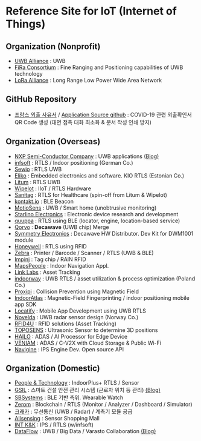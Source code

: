 # Reference Site for IoT (Internet of Things)  

## Organization (Nonprofit)

- [UWB Alliance](https://uwballiance.org/) : UWB
- [FiRa Consortium](https://www.firaconsortium.org/) : Fine Ranging and Positioning capabilities of UWB technology
- [LoRa Alliance](https://lora-alliance.org/) : Long Range Low Power Wide Area Network

## GitHub Repository 

- [프랑스 외출 사유서](https://media.interieur.gouv.fr/deplacement-covid-19/) / [Application Source github](https://github.com/LAB-MI/deplacement-covid-19) : COVID-19 관련 외출확인서 QR Code 생성 (대면 접촉 대화 최소화 & 문서 작성 인쇄 방지)  

## Organization (Overseas)  

- [NXP Semi-Conductor Company](https://www.nxp.com/applications/solutions/enabling-technologies/connectivity/ultra-wideband-uwb:UWB) : UWB applications [(Blog)](https://blog.naver.com/nxpkor)
- [infsoft](https://www.infsoft.com/) : RTLS / Indoor positioning (German Co.)
- [Sewio](https://www.sewio.net/) : RTLS UWB
- [Eliko](https://www.eliko.ee/) : Embedded electronics and software. KIO RTLS (Estonian Co.)
- [Litum](https://litumiot.com/) : RTLS UWB  
- [Wipelot](https://www.wipelot.com/HomePage) : IIoT / RTLS Hardware
- [Sanitag](https://www.sanitag.com/) : RTLS for Healthcare (spin-off from Litum & Wipelot)
- [kontakt.io](https://kontakt.io/) : BLE Beacon
- [MotioSens](http://www.motiosens.com/) : UWB / Smart home (unobtrusive monitoring) 
- [Starlino Electronics](http://www.starlino.com/) : Electronic device research and development
- [quuppa](https://quuppa.com/) : RTLS using BLE (locator, engine, location-based service) 
- [Qorvo](https://www.qorvo.com/feature/ultra-wideband-decawave) : **Decawave** (UWB chip) Merge
- [Symmetry Electronics](https://www.semiconductorstore.com/cart/pc/viewPrd.asp?idproduct=70928) : Decawave HW Distributor. Dev Kit for DWM1001 module 
- [Honeywell](https://hwll.co/RTLS) : RTLS using RFID  
- [Zebra](https://www.zebra.com/us/en/products/location-technologies.html) : Printer / Barcode / Scanner / RTLS (UWB & BLE)  
- [Impinj](https://www.impinj.com/) : Tag chip / RAIN RFID  
- [MapsPeople](https://www.mapspeople.com/) : Indoor Navigation Appl. 
- [Link Labs](https://www.link-labs.com/) : Asset Tracking 
- [indoorway](https://www.indoorway.com/) : UWB RTLS / asset utilization & process optimization (Poland Co.) 
- [Proxipi](https://www.proxipi.com/?lang=en) : Collision Prevention using Magnetic Field
- [IndoorAtlas](https://www.indooratlas.com/) : Magnetic-Field Fingerprinting / indoor positioning mobile app SDK
- [Locatify](https://locatify.com/) : Mobile App Development using UWB RTLS
- [Novelda](https://novelda.com/) : UWB radar sensor design (Norway Co.) 
- [RFID4U](https://rfid4u.com/) : RFID solutions (Asset Tracking)  
- [TOPOSENS](https://toposens.com/) : Ultrasonic Sensor to determine 3D positions 
- [HAILO](https://hailo.ai/) : ADAS / AI Processor for Edge Device    
- [VENIAM](https://veniam.com/) : ADAS / C-V2X with Cloud Storage & Public Wi-Fi  
- [Navigine](https://navigine.com/) : IPS Engine Dev. Open source API  

## Organization (Domestic)  

- [People & Technology](http://www.pntbiz.co.kr/) : IndoorPlus+ RTLS / Sensor
- [GSIL](http://gsil.kr/) : 스마트 건설 안전 관리 시스템 (근로자 위치 등 관리) [(Blog)](https://blog.naver.com/gsilove11)
- [SBSystems](http://www.sbsystems.co.kr/) : BLE 기반 측위. Wearable Watch
- [Zerom](http://www.zerom.io/) : Blockchain / RTLS (Monitor / Analyzer / Dashboard / Simulator)
- [크래카](https://www.craeca.com) : 무선통신 (UWB / Radar) / 계측기 모듈 공급  
- [Allsensing](http://allsensing.com/shopinfo/company.html) : Sensor Shopping Mall   
- [INT K&K](https://blog.naver.com/intknk2) : IPS / RTLS (w/infsoft)
- [DataFlow](https://www.data-flow.co.kr) : UWB / Big Data / Varasto Collaboration [(Blog)](https://blog.naver.com/data_flow)
